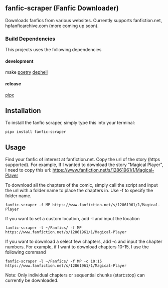
## fanfic-scraper (Fanfic Downloader)

Downloads fanfics from various websites.
Currently supports fanfiction.net, hpfanficarchive.com (more coming up soon).

### Build Dependencies

This projects uses the following dependencies

#### development

make
[poetry](<https://poetry.eustace.io/>)
[dephell](<https://dephell.readthedocs.io/en/latest/>)

#### release

[pipx](<https://pipxproject.github.io/pipx/>)

## Installation

To install the fanfic scraper, simply type this into your terminal:

```shell
pipx install fanfic-scraper
```

## Usage

Find your fanfic of interest at fanfiction.net. Copy the url of the story (https supported).
For example, If I wanted to download the story "Magical Player", I need to copy this url:
https://www.fanfiction.net/s/12861961/1/Magical-Player

To download all the chapters of the comic, simply call the script and input the url with a folder name to place the chapters in. Use -f to specify the folder name.
```
fanfic-scraper -f MP https://www.fanfiction.net/s/12861961/1/Magical-Player 
```

If you want to set a custom location, add -l and input the location
```
fanfic-scraper -l ~/Fanfics/ -f MP https://www.fanfiction.net/s/12861961/1/Magical-Player 
```

If you want to download a select few chapters, add -c and input the chapter numbers.
For example, if I want to download chapters 10-15, I use the following command

```
fanfic-scraper -l ~/Fanfics/ -f MP -c 10:15 https://www.fanfiction.net/s/12861961/1/Magical-Player
```

Note: Only individual chapters or sequential chunks (start:stop) can currently be downloaded.
